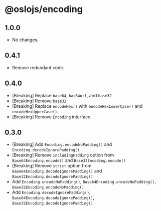 # @oslojs/encoding

## 1.0.0

- No changes.

## 0.4.1

- Remove redundant code.

## 0.4.0

- [Breaking] Replace `base64`, `bas64url`, and `base32`
- [Breaking] Remove `base32`
- [Breaking] Replace `encodeHex()` with `encodeHexLowerCase()` and `encodeHexUpperCase()`.
- [Breaking] Remove `Encoding` interface.

## 0.3.0

- [Breaking] Add `Encoding.encodeNoPadding()` and `Encoding.decodeIgnorePadding()`
- [Breaking] Remove `includingPadding` option from `Base64Encoding.encode()` and `Base32Encoding.encode()`
- [Breaking] Remove `strict` option from `Base64Encoding.decodeIgnorePadding()` and `Base32Encoding.decodeIgnorePadding()`
- Add `Encoding.encodeNoPadding()`, `Base64Encoding.encodeNoPadding()`, `Base32Encoding.encodeNoPadding()`
- Add `Encoding.decodeIgnorePadding()`, `Base64Encoding.decodeIgnorePadding()`, `Base32Encoding.decodeIgnorePadding()`
